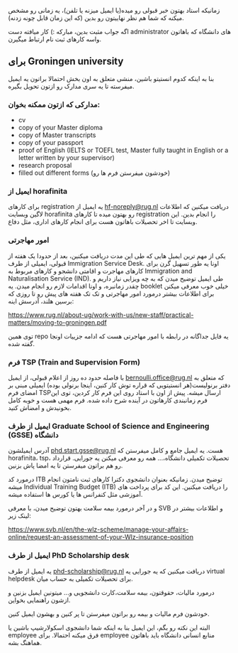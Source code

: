 زمانیکه استاد بهتون خبر قبولی رو میده(یا ایمیل میزنه یا تلفن)، یه زمانی رو مشخص میکنه که شما هم نظر نهاییتون رو بدین (که این زمان قابل چونه زدنه). 


اگه جواب مثبت بدین، مبارکه :) کار میافته دست administrator های دانشگاه که باهاتون واسه کارهای ثبت نام ارتباط میگیرن.


## برای Groningen university 
بنا به اینکه کدوم انستیتو باشین، منشی متعلق به اون بخش احتمالا براتون یه ایمیل میفرسته تا یه سری مدارک رو ازتون تحویل بگیره.



### مدارکی که ازتون ممکنه بخوان:
- cv
- copy of your Master diploma
- copy of Master transcripts
- copy of your passport
- proof of English (IELTS or TOEFL test, Master fully taught in English or a letter written by your supervisor)
- research proposal
- filled out different forms (خودشون میفرستن فرم ها رو)

 ### ایمیل از horafinita
 
 برای کارهای registration یه ایمیل از hf-noreply@rug.nl دریافت میکنین که اطلاعات لاگین وبسایت horafinita رو بهتون میده تا کارهای registration را انجام بدین. این وبسایت تا اخر تحصیلات باهاتون هست برای انجام کارهای اداری، مثل دفاع.
 
 
### امور مهاجرتی 
یکی از مهم ترین ایمیل هایی که طی این مدت دریافت میکنین،
 بعد از حدودا یک هفته از قبولی، ایمیلی از طرف  Immigration Service Desk. اونا یه طور تسهیل گرن برای کارهای مهاجرت و اقامتی دانشجو و کارهای مربوط به Immigration and Naturalisation Service (IND). طی ایمیل توضیح میدن که به چه ویزایی نیاز داریم و چقدر زمانبره، و اونا اقدامات لازم رو انجام میدن.
 یه booklet خیلی خوب معرفی میکنن برای اطلاعات بیشتر درمورد امور مهاجرتی و تک تک هفته های پیش رو تا روزی که برسین هلند، آدرسش اینه:
 
 https://www.rug.nl/about-ug/work-with-us/new-staff/practical-matters/moving-to-groningen.pdf
 
 توی همین repo یه فایل جداگانه در رابطه با امور مهاجرتی هست که ادامه جزییات اونجا گفته شده.
 
 ### فرم TSP (Train and Supervision Form)
 با فاصله حدود ده روز از اعلام قبولی، از ایمیل bernoulli.office@rug.nl که متعلق به دفتر برنولیست(هر انستیتویی که قراره توش کار کنین، اینجا برنولی بوده) ایمیلی مبنی بر امضای فرم TSPارسال میشه. پیش از اون با استاد روی این فرم کار کردین، توی این فرم زمانبندی کارهاتون در آینده شرح داده شده. فرم مهمی هست و خوبه کامل بخونیدش و امضاش کنید.
 
 
 ### ایمیل از طرف Graduate School of Science and Engineering (GSSE) دانشگاه
 آدرس ایمیلشون phd.start.gsse@rug.nl هست. یه ایمیل جامع و کامل میفرستن که horafinita، tsp، تحصیلات تکمیلی دانشگاه،... همه رو معرفی میکنن یه جورایی. قرارداد رو هم براتون میفرستن تا یه امضا پاش بزنین. 
 
 درمورد کد ITB توضیح میدن. زمانیکه بعنوان دانشجوی دکترا کارهای ثبت نامتون انجام میشه Individual Training Budget (ITB) را دریافت میکنین. این کد برای پرداخت های آموزشی مثل کنفرانس ها یا کورس ها استفاده میشه.
 
 و در آخر درمورد بیمه سلامت بهتون توضیح میدن، با معرفی SVB و اطلاعات بیشتر در لینک زیر:
 
 https://www.svb.nl/en/the-wlz-scheme/manage-your-affairs-online/request-an-assessment-of-your-Wlz-insurance-position
 
 ### ایمیل از طرف PhD Scholarship desk
 یه ایمیل از طرف phd-scholarship@rug.nl دریافت میکنین که یه جورایی یه virtual helpdesk برای تحصیلات تکمیلی به حساب میان.
 
 درمورد مالیات، حقوقتون، بیمه سلامت،کارت دانشجویی و... میتونین ایمیل بزنین و ازشون راهنمایی بخواین.
 
 خودشون فرم مالیات و بیمه رو براتون میفرستن تا پر کنین و بهشون ایمیل کنین.
 
 البته این نکته رو بگم، این ایمیل بنا به اینکه شما دانشجوی اسکولارشیپ باشین یا employee فرق میکنه احتمالا. برای employee منابع انسانی دانشگاه باید باهاتون هماهنگ بشه.
 
 
 
 
 
 
